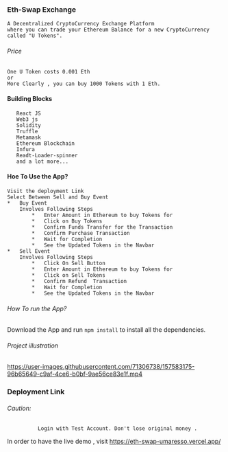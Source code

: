### Eth-Swap Exchange
    A Decentralized CryptoCurrency Exchange Platform 
    where you can trade your Ethereum Balance for a new CryptoCurrency called "U Tokens".
###### Price
    One U Token costs 0.001 Eth
    or 
    More Clearly , you can buy 1000 Tokens with 1 Eth.
  
#### Building Blocks
       React JS
       Web3 js
       Solidity
       Truffle
       Metamask
       Ethereum Blockchain
       Infura
       Readt-Loader-spinner
       and a lot more...

#### Hoe To Use the App?
    Visit the deployment Link 
    Select Between Sell and Buy Event
    *   Buy Event 
        Involves Following Steps
            *   Enter Amount in Ethereum to buy Tokens for
            *   Click on Buy Tokens
            *   Confirm Funds Transfer for the Transaction
            *   Confirm Purchase Transaction
            *   Wait for Completion
            *   See the Updated Tokens in the Navbar
    *   Sell Event
        Involves Following Steps
            *   Click On Sell Button
            *   Enter Amount in Ethereum to buy Tokens for
            *   Click on Sell Tokens
            *   Confirm Refund  Transaction
            *   Wait for Completion
            *   See the Updated Tokens in the Navbar        

 ###### How To run the App?
 Download the App and run 
        <code>npm install</code> to install all the dependencies.
 ###### Project illustration


https://user-images.githubusercontent.com/71306738/157583175-96b65649-c9af-4ce6-b0bf-9ae56ce83e1f.mp4




### Deployment Link
###### Caution:
              Login with Test Account. Don't lose original money .
In order to have the live demo , visit 
https://eth-swap-umaresso.vercel.app/
